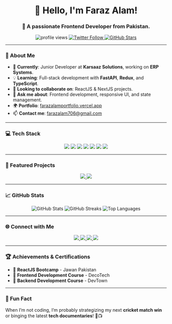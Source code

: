 <h1 align="center">👋 Hello, I'm Faraz Alam!</h1>
<h3 align="center">🚀 A passionate Frontend Developer from Pakistan.</h3>

<p align="center">
  <img src="https://komarev.com/ghpvc/?username=the-farazz&label=Profile%20views&color=brightgreen&style=flat-square" alt="profile views" />
  <a href="https://twitter.com/the_farazzz" target="_blank">
    <img src="https://img.shields.io/twitter/follow/the_farazzz?logo=twitter&style=flat-square" alt="Twitter Follow" />
  </a>
  <a href="https://github.com/the-farazz?tab=repositories" target="_blank">
    <img src="https://img.shields.io/github/stars/the-farazz?color=yellow&style=flat-square" alt="GitHub Stars" />
  </a>
</p>

---

### 🎨 About Me
- 🌟 **Currently**: Junior Developer at **Karsaaz Solutions**, working on **ERP Systems**.  
- 💡 **Learning**: Full-stack development with **FastAPI**, **Redux**, and **TypeScript**.  
- 👯 **Looking to collaborate on**: ReactJS & NextJS projects.  
- 💬 **Ask me about**: Frontend development, responsive UI, and state management.  
- 🌍 **Portfolio**: [farazalamportfolio.vercel.app](https://farazalamportfolio.vercel.app)  
- 📫 **Contact me**: farazalam706@gmail.com  

---

### 💻 Tech Stack
<p align="center">
  <img src="https://img.shields.io/badge/JavaScript-%23F7DF1E.svg?style=for-the-badge&logo=javascript&logoColor=black" />
  <img src="https://img.shields.io/badge/ReactJS-%2320232a.svg?style=for-the-badge&logo=react&logoColor=%2361DAFB" />
  <img src="https://img.shields.io/badge/NextJS-black?style=for-the-badge&logo=next.js&logoColor=white" />
  <img src="https://img.shields.io/badge/TypeScript-%23007ACC.svg?style=for-the-badge&logo=typescript&logoColor=white" />
  <img src="https://img.shields.io/badge/TailwindCSS-%2338B2AC.svg?style=for-the-badge&logo=tailwind-css&logoColor=white" />
  <img src="https://img.shields.io/badge/FastAPI-%230075C4.svg?style=for-the-badge&logo=fastapi&logoColor=white" />
  <img src="https://img.shields.io/badge/Git-%23F05033.svg?style=for-the-badge&logo=git&logoColor=white" />
</p>

---

### 📂 Featured Projects
<p align="center">
  <a href="https://github.com/the-farazz">
    <img src="https://via.placeholder.com/400x200.png?text=HR+Automation+System" />
  </a>
  <a href="https://github.com/the-farazz">
    <img src="https://via.placeholder.com/400x200.png?text=HR+Automation+System" />
  </a>
</p>

---

### 📈 GitHub Stats
<p align="center">
  <img src="https://github-readme-stats.vercel.app/api?username=the-farazz&show_icons=true&theme=radical" alt="GitHub Stats" />
  <img src="https://github-readme-streak-stats.herokuapp.com/?user=the-farazz&theme=radical" alt="GitHub Streaks" />
  <img src="https://github-readme-stats.vercel.app/api/top-langs/?username=the-farazz&layout=compact&theme=radical" alt="Top Languages" />
</p>

---

### 🌐 Connect with Me
<p align="center">
  <a href="https://linkedin.com/in/the-farazz" target="_blank">
    <img src="https://img.shields.io/badge/LinkedIn-%230077B5.svg?style=for-the-badge&logo=linkedin&logoColor=white" />
  </a>
  <a href="https://twitter.com/the_farazzz" target="_blank">
    <img src="https://img.shields.io/badge/Twitter-%231DA1F2.svg?style=for-the-badge&logo=twitter&logoColor=white" />
  </a>
  <a href="mailto:farazalam706@gmail.com" target="_blank">
    <img src="https://img.shields.io/badge/Email-D14836?style=for-the-badge&logo=gmail&logoColor=white" />
  </a>
  <a href="https://github.com/the-farazz" target="_blank">
    <img src="https://img.shields.io/badge/GitHub-%2312100E.svg?style=for-the-badge&logo=github&logoColor=white" />
  </a>
</p>

---

### 🏆 Achievements & Certifications
- 🏅 **ReactJS Bootcamp** - Jawan Pakistan  
- 🏅 **Frontend Development Course** - DecoTech  
- 🏅 **Backend Development Course** - DevTown  

---

### 🌟 Fun Fact
When I’m not coding, I’m probably strategizing my next **cricket match win** or binging the latest **tech documentaries**! 🏏📺

